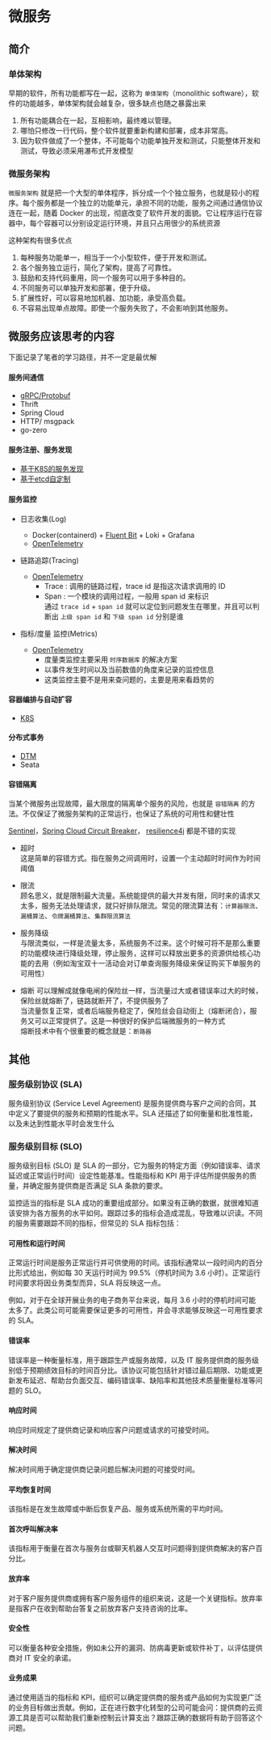 # 微服务

## 简介

### 单体架构

早期的软件，所有功能都写在一起，这称为 ``单体架构``（monolithic software），软件的功能越多，单体架构就会越复杂，很多缺点也随之暴露出来
1. 所有功能耦合在一起，互相影响，最终难以管理。
2. 哪怕只修改一行代码，整个软件就要重新构建和部署，成本非常高。
3. 因为软件做成了一个整体，不可能每个功能单独开发和测试，只能整体开发和测试，导致必须采用瀑布式开发模型

### 微服务架构

``微服务架构`` 就是把一个大型的单体程序，拆分成一个个独立服务，也就是较小的程序。每个服务都是一个独立的功能单元，承担不同的功能，服务之间通过通信协议连在一起，随着 Docker 的出现，彻底改变了软件开发的面貌。它让程序运行在容器中，每个容器可以分别设定运行环境，并且只占用很少的系统资源

这种架构有很多优点

1. 每种服务功能单一，相当于一个小型软件，便于开发和测试。
2. 各个服务独立运行，简化了架构，提高了可靠性。
3. 鼓励和支持代码重用，同一个服务可以用于多种目的。
4. 不同服务可以单独开发和部署，便于升级。
5. 扩展性好，可以容易地加机器、加功能，承受高负载。
6. 不容易出现单点故障。即使一个服务失败了，不会影响到其他服务。


## 微服务应该思考的内容

下面记录了笔者的学习路径，并不一定是最优解

#### 服务间通信
- [gRPC/Protobuf](../Go/Grpc_zh_CN.md)
- Thrift
- Spring Cloud
- HTTP/ msgpack
- go-zero

#### 服务注册、服务发现
- [基于K8S的服务发现](./Kubernetes_zh_CN.md)
- [基于etcd自定制](./Etcd_zh_CN.md.md)

#### 服务监控

- 日志收集(Log)
    - Docker(containerd) + [Fluent Bit](./Fluent_Bit_zh_CN.md) + Loki + Grafana
    - [OpenTelemetry](./OpenTelemetry_zh_CN.md)

- 链路追踪(Tracing)
    - [OpenTelemetry](./OpenTelemetry_zh_CN.md)  
        - Trace : 调用的链路过程，trace id 是指这次请求调用的 ID
        - Span : 一个模块的调用过程，一般用 span id 来标识  
            通过 ``trace id`` + ``span id`` 就可以定位到问题发生在哪里，并且可以判断出 ``上级 span id`` 和 ``下级 span id`` 分别是谁

- 指标/度量 监控(Metrics)
    - [OpenTelemetry](./OpenTelemetry_zh_CN.md)  
        - 度量类监控主要采用 ``时序数据库`` 的解决方案
        - 以事件发生时间以及当前数值的角度来记录的监控信息
        - 这类监控主要不是用来查问题的，主要是用来看趋势的

#### 容器编排与自动扩容
- [K8S](./Kubernetes_zh_CN.md)

#### 分布式事务
- [DTM](./DTM_zh_CN.md)
- Seata

#### 容错隔离

当某个微服务出现故障，最大限度的隔离单个服务的风险，也就是 ``容错隔离`` 的方法。不仅保证了微服务架构的正常运行，也保证了系统的可用性和健壮性

[Sentinel](https://github.com/alibaba/Sentinel)，[Spring Cloud Circuit Breaker](https://spring.io/projects/spring-cloud-circuitbreaker/)， [resilience4j](https://github.com/resilience4j/resilience4j) 都是不错的实现

- 超时  
    这是简单的容错方式。指在服务之间调用时，设置一个主动超时时间作为时间阈值

- 限流  
    顾名思义，就是限制最大流量。系统能提供的最大并发有限，同时来的请求又太多，服务无法处理请求，就只好排队限流。常见的限流算法有：``计算器限流``、``漏桶算法``、``令牌漏桶算法``、``集群限流算法``

- 服务降级  
    与限流类似，一样是流量太多，系统服务不过来。这个时候可将不是那么重要的功能模块进行降级处理，停止服务，这样可以释放出更多的资源供给核心功能的去用（例如淘宝双十一活动会对订单查询服务降级来保证购买下单服务的可用性）

- 熔断
    可以理解成就像电闸的保险丝一样，当流量过大或者错误率过大的时候，保险丝就熔断了，链路就断开了，不提供服务了  
    当流量恢复正常，或者后端服务稳定了，保险丝会自动街上（熔断闭合），服务又可以正常提供了。这是一种很好的保护后端微服务的一种方式  
    熔断技术中有个很重要的概念就是：``断路器``

## 其他

### 服务级别协议 (SLA)
服务级别协议 (Service Level Agreement) 是服务提供商与客户之间的合同，其中定义了要提供的服务和预期的性能水平。SLA 还描述了如何衡量和批准性能，以及未达到性能水平时会发生什么

### 服务级别目标 (SLO)
服务级别目标 (SLO) 是 SLA 的一部分，它为服务的特定方面（例如错误率、请求延迟或正常运行时间）设定性能基准。性能指标和 KPI 用于评估所提供服务的质量，并确定服务提供商是否满足 SLA 条款的要求。

监控适当的指标是 SLA 成功的重要组成部分。如果没有正确的数据，就很难知道该安排为各方服务的水平如何。跟踪过多的指标会造成混乱，导致难以识读。不同的服务需要跟踪不同的指标，但常见的 SLA 指标包括：

#### 可用性和运行时间
正常运行时间是服务正常运行并可供使用的时间。该指标通常以一段时间内的百分比形式给出，例如每 30 天运行时间为 99.5%（停机时间为 3.6 小时）。正常运行时间要求将因业务类型而异，SLA 将反映这一点。

例如，对于在全球开展业务的电子商务平台来说，每月 3.6 小时的停机时间可能太多了。此类公司可能需要保证更多的可用性，并会寻求能够反映这一可用性要求的 SLA。

#### 错误率
错误率是一种衡量标准，用于跟踪生产或服务故障，以及 IT 服务提供商的服务级别低于预期绩效目标的时间百分比。该协议可能包括针对错过最后期限、功能或更新发布延迟、帮助台负面交互、编码错误率、缺陷率和其他技术质量衡量标准等问题的 SLO。

#### 响应时间
响应时间规定了提供商记录和响应客户问题或请求的可接受时间。

#### 解决时间
解决时间用于确定提供商记录问题后解决问题的可接受时间。

#### 平均恢复时间
该指标是在发生故障或中断后恢复产品、服务或系统所需的平均时间。

#### 首次呼叫解决率
该指标用于衡量在首次与服务台或聊天机器人交互时问题得到提供商解决的客户百分比。

#### 放弃率
对于客户服务提供商或拥有客户服务组件的组织来说，这是一个关键指标。放弃率是指客户在收到帮助台答复之前放弃客户支持咨询的比率。

#### 安全性
可以衡量各种安全措施，例如未公开的漏洞、防病毒更新或软件补丁，以评估提供商对 IT 安全的承诺。

#### 业务成果
通过使用适当的指标和 KPI，组织可以确定提供商的服务或产品如何为实现更广泛的业务目标做出贡献。例如，正在进行数字化转型的公司可能会问：提供商的云资源工具是否可以帮助我们重新控制云计算支出？跟踪正确的数据将有助于回答这个问题。
